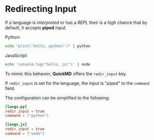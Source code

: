 # Redirecting Input

If a language is *interpreted* or has a *REPL* their is a *high* chance that by default, it accepts **piped** input.

Python:
```sh
echo "print('hello, python!')" | python
```

JavaScript:
```sh
echo 'console.log("hello, js!")' | node
```

To mimic this behavior, **QuickMD** offers the `redir_input` key.

If `redir_input` is set for the language, the input is "*piped*" to the `command` field.

The configuration can be simplified to the following:

```toml
[langs.py]
redir_input = true
command = ["python"]

[langs.js]
redir_input = true
command = ["node"]
```
